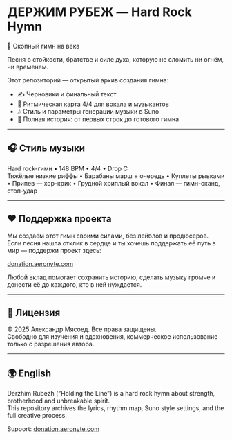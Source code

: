 # ДЕРЖИМ РУБЕЖ — Hard Rock Hymn

🎸 Окопный гимн на века

Песня о стойкости, братстве и силе духа, которую не сломить ни огнём, ни временем.

Этот репозиторий — открытый архив создания гимна:

- ✍️ Черновики и финальный текст
- 🥁 Ритмическая карта 4/4 для вокала и музыкантов
- 🎶 Стиль и параметры генерации музыки в Suno
- 📜 Полная история: от первых строк до готового гимна

---

## 🎧 Стиль музыки

Hard rock-гимн • 148 BPM • 4/4 • Drop C  
Тяжёлые низкие риффы • Барабаны марш + очередь • Куплеты рывками • Припев — хор-крик • Грудной хриплый вокал • Финал — гимн-сканд, стоп-удар

---

## ❤️ Поддержка проекта

Мы создаём этот гимн своими силами, без лейблов и продюсеров.  
Если песня нашла отклик в сердце и ты хочешь поддержать её путь в мир — поддержи проект здесь:

[donation.aeronyte.com](https://donation.aeronyte.com)

Любой вклад помогает сохранить историю, сделать музыку громче и донести её до каждого, кто в ней нуждается.

---

## 📜 Лицензия

© 2025 Александр Мясоед. Все права защищены.  
Свободно для изучения и вдохновения, коммерческое использование только с разрешения автора.

---

## 🌍 English

Derzhim Rubezh (“Holding the Line”) is a hard rock hymn about strength, brotherhood and unbreakable spirit.  
This repository archives the lyrics, rhythm map, Suno style settings, and the full creative process.

Support: [donation.aeronyte.com](https://donation.aeronyte.com)
